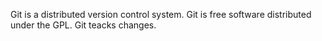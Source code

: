 Git is a distributed version control system.
Git is free software distributed under the GPL.
Git teacks changes.
